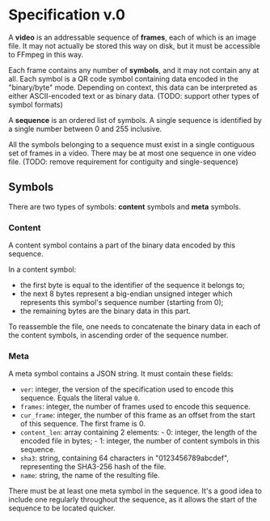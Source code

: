# Specification v.0

A **video** is an addressable sequence of **frames**, each of which is an image file.
It may not actually be stored this way on disk, but it must be accessible to FFmpeg in this way.

Each frame contains any number of **symbols**, and it may not contain any at all.
Each symbol is a QR code symbol containing data encoded in the "binary/byte" mode.
Depending on context, this data can be interpreted as either ASCII-encoded text or as binary data.
(TODO: support other types of symbol formats)

A **sequence** is an ordered list of symbols.
A single sequence is identified by a single number between 0 and 255 inclusive.

All the symbols belonging to a sequence must exist in a single contiguous set of frames in a video.
There may be at most one sequence in one video file.
(TODO: remove requirement for contiguity and single-sequence)

## Symbols

There are two types of symbols: **content** symbols and **meta** symbols.

### Content

A content symbol contains a part of the binary data encoded by this sequence.

In a content symbol:
- the first byte is equal to the identifier of the sequence it belongs to;
- the next 8 bytes represent a big-endian unsigned integer which represents this symbol's sequence number (starting from 0);
- the remaining bytes are the binary data in this part.

To reassemble the file, one needs to concatenate the binary data in each of the content symbols, in ascending order of the sequence number.

### Meta

A meta symbol contains a JSON string. It must contain these fields:

- `ver`: integer, the version of the specification used to encode this sequence. Equals the literal value `0`.
- `frames`: integer, the number of frames used to encode this sequence. 
- `cur_frame`: integer, the number of this frame as an offset from the start of this sequence. The first frame is 0.
- `content_len`: array containing 2 elements:
        - 0: integer, the length of the encoded file in bytes;
        - 1: integer, the number of content symbols in this sequence.
- `sha3`: string, containing 64 characters in "0123456789abcdef", representing the SHA3-256 hash of the file.
- `name`: string, the name of the resulting file.

There must be at least one meta symbol in the sequence.
It's a good idea to include one regularly throughout the sequence, as it allows the start of the sequence to be located quicker.
